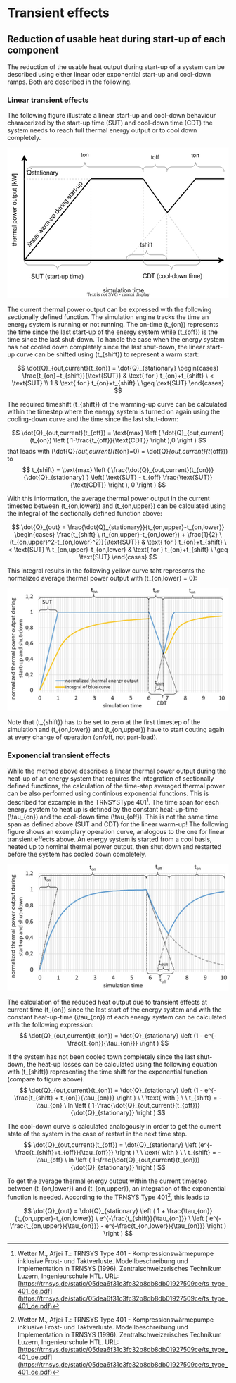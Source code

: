 # Transient effects

## Reduction of usable heat during start-up of each component
The reduction of the usable heat output during start-up of a system can be described using either linear oder exponential start-up and cool-down ramps. Both are described in the following.

### Linear transient effects
The following figure illustrate a linear start-up and cool-down behaviour characerized by the start-up time (SUT) and cool-down time (CDT) the system needs to reach full thermal energy output or to cool down completely.

![Heat reduction during start-up](fig/221028_Start-up-Reduction_general.svg)

The current thermal power output can be expressed with the following sectionally defined function. The simulation engine tracks the time an energy system is running or not running. The on-time \(t_{on}\) represents the time since the last start-up of the energy system while \(t_{off}\) is the time since the last shut-down. To handle the case when the energy system has not cooled down completely since the last shut-down, the linear start-up curve can be shifted using \(t_{shift}\) to represent a warm start:

$$
 \dot{Q}_{out,current}(t_{on})  = \dot{Q}_{stationary} 
\begin{cases}
 \frac{t_{on}+t_{shift}}{\text{SUT}} & \text{ for } t_{on}+t_{shift} \ < \text{SUT} \\
1 & \text{ for } t_{on}+t_{shift} \ \geq  \text{SUT}
\end{cases} 
$$

The required timeshift \(t_{shift}\) of the warming-up curve can be calculated within the timestep where the energy system is turned on again using the cooling-down curve and the time since the last shut-down:

$$
\dot{Q}_{out,current}(t_{off}) = \text{max} \left ( \dot{Q}_{out,current}(t_{on}) \left ( 1-\frac{t_{off}}{\text{CDT}} \right ),0 \right ) 
$$
that leads with \(\dot{Q}_{out,current}(t_{on}=0) = \dot{Q}_{out,current}(t_{off})\) to 
$$
t_{shift} = \text{max} \left ( \frac{\dot{Q}_{out,current}(t_{on})}{\dot{Q}_{stationary} } \left( \text{SUT} - t_{off} \frac{\text{SUT}}{\text{CDT}} \right ), 0 \right )
$$

With this information, the average thermal power output in the current timestep between \(t_{on,lower}\) and \(t_{on,upper}\) can be calculated using the integral of the sectionally defined function above:

$$
 \dot{Q}_{out} = \frac{\dot{Q}_{stationary}}{t_{on,upper}-t_{on,lower}}
\begin{cases}
 \frac{t_{shift} \ (t_{on,upper}-t_{on,lower}) + \frac{1}{2} \ (t_{on,upper}^2-t_{on,lower}^2)}{\text{SUT}} & \text{ for } t_{on}+t_{shift} \ < \text{SUT} \\
t_{on,upper}-t_{on,lower} & \text{ for } t_{on}+t_{shift} \ \geq  \text{SUT}
\end{cases} 
$$

This integral results in the following yellow curve taht represents the normalized average thermal power output with \(t_{on,lower} = 0\):

![transient shut-down and turn-on effects linear](fig/220223_transient_on_off_linear.JPG)

Note that \(t_{shift}\) has to be set to zero at the first timestep of the simulation and \(t_{on,lower}\) and \(t_{on,upper}\) have to start couting again at every change of operation (on/off, not part-load).

### Exponencial transient effects
While the method above describes a linear thermal power output during the heat-up of an energy system that requires the integration of sectionally defined functions, the calculation of the time-step averaged thermal power can be also performed using continious exponential functions. This is described for excample in the TRNSYSType 401[^Wetter1996]. The time span for each energy system to heat up is defined by the constant heat-up-time \(\tau_{on}\) and the cool-down time \(\tau_{off}\). This is not the same time span as defined above (SUT and CDT) for the linear warm-up! The following figure shows an exemplary operation curve, analogous to the one for linear transient effects above. An energy system is started from a cool basis, heated up to nominal thermal power output, then shut down and restarted before the system has cooled down completely.

![transient shut-down and tun-on effects exponential](fig/220223_transient_on_off.JPG)

The calculation of the reduced heat output due to transient effects at current time \(t_{on}\) since the last start of the energy system and with the constant heat-up-time \(\tau_{on}\) of each energy system can be calculated with the following expression:
$$
\dot{Q}_{out,current}(t_{on}) = \dot{Q}_{stationary} \left (1 - e^{-\frac{t_{on}}{\tau_{on}}} \right )
$$

If the system has not been cooled town completely since the last shut-down, the heat-up losses can be calculated using the following equation with \(t_{shift}\) representing the time shift for the exponential function (compare to figure above).
$$
\dot{Q}_{out,current}(t_{on}) = \dot{Q}_{stationary} \left (1 - e^{-\frac{t_{shift} + t_{on}}{\tau_{on}}} \right )
\ \ \text{  with  } \ \ t_{shift} = - \tau_{on} \ ln \left ( 1-\frac{\dot{Q}_{out,current}(t_{off})}{\dot{Q}_{stationary}} \right )
$$

The cool-down curve is calculated analogously in order to get the current state of the system in the case of restart in the next time step.
$$
\dot{Q}_{out,current}(t_{off}) = \dot{Q}_{stationary} \left (e^{-\frac{t_{shift}+t_{off}}{\tau_{off}}} \right ) \ \ \text{  with  } \ \ t_{shift} = - \tau_{off} \ ln \left ( 1-\frac{\dot{Q}_{out,current}(t_{on})}{\dot{Q}_{stationary}} \right )
$$

To get the average thermal energy output within the current timestep between \(t_{on,lower}\) and \(t_{on,upper}\), an integration of the exponential function is needed. According to the TRNSYS Type 401[^Wetter1996], this leads to

$$
\dot{Q}_{out} = \dot{Q}_{stationary} \left ( 1 + \frac{\tau_{on}}{t_{on,upper}-t_{on,lower}} \ e^{-\frac{t_{shift}}{\tau_{on}}} \ \left ( e^{-\frac{t_{on,upper}}{\tau_{on}}} - e^{-\frac{t_{on,lower}}{\tau_{on}}} \right )   \right )
$$

[^Wetter1996]: Wetter M., Afjei T.: TRNSYS Type 401 - Kompressionswärmepumpe inklusive Frost- und Taktverluste. Modellbeschreibung und Implementation in TRNSYS (1996). Zentralschweizerisches Technikum Luzern, Ingenieurschule HTL. URL: [https://trnsys.de/static/05dea6f31c3fc32b8db8db01927509ce/ts_type_401_de.pdf](https://trnsys.de/static/05dea6f31c3fc32b8db8db01927509ce/ts_type_401_de.pdf)
